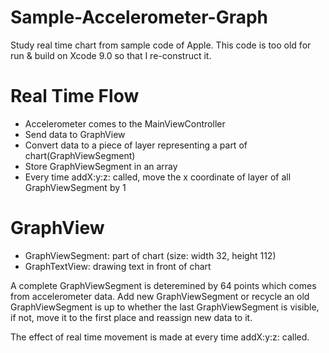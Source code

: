 # Sample-Accelerometer-Graph
Study real time chart from sample code of Apple. This code is too old for run & build on Xcode 9.0 so that I re-construct it.

# Real Time Flow
- Accelerometer comes to the MainViewController
- Send data to GraphView
- Convert data to a piece of layer representing a part of chart(GraphViewSegment)
- Store GraphViewSegment in an array
- Every time addX:y:z: called, move the x coordinate of layer of all GraphViewSegment by 1

# GraphView
- GraphViewSegment: part of chart (size: width 32, height 112)
- GraphTextView: drawing text in front of chart

A complete GraphViewSegment is deteremined by 64 points which comes from accelerometer data. Add new GraphViewSegment or recycle an old GraphViewSegment is up to whether the last GraphViewSegment is visible, if not, move it to the first place and reassign new data to it.

The effect of real time movement is made at every time addX:y:z: called.
